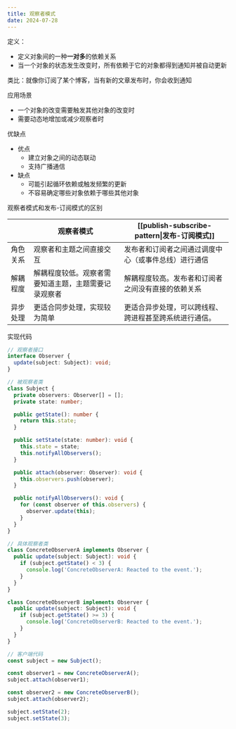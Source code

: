 ```yaml
---
title: 观察者模式
date: 2024-07-28
---
```

定义：

- 定义对象间的一种**一对多**的依赖关系
- 当一个对象的状态发生改变时，所有依赖于它的对象都得到通知并被自动更新

类比：就像你订阅了某个博客，当有新的文章发布时，你会收到通知

应用场景

- 一个对象的改变需要触发其他对象的改变时
- 需要动态地增加或减少观察者时

优缺点

- 优点
    - 建立对象之间的动态联动
    - 支持广播通信
- 缺点
    - 可能引起循环依赖或触发频繁的更新
    - 不容易确定哪些对象依赖于哪些其他对象

观察者模式和发布-订阅模式的区别

|      | 观察者模式                      | [[publish-subscribe-pattern\|发布-订阅模式]] |
| ---- | -------------------------- | -------------------------------------- |
| 角色关系 | 观察者和主题之间直接交互               | 发布者和订阅者之间通过调度中心（或事件总线）进行通信             |
| 解耦程度 | 解耦程度较低。观察者需要知道主题，主题需要记录观察者 | 解耦程度较高。发布者和订阅者之间没有直接的依赖关系              |
| 异步处理 | 更适合同步处理，实现较为简单             | 更适合异步处理，可以跨线程、跨进程甚至跨系统进行通信。            |

实现代码

```ts
// 观察者接口
interface Observer {
  update(subject: Subject): void;
}

// 被观察者类
class Subject {
  private observers: Observer[] = [];
  private state: number;

  public getState(): number {
    return this.state;
  }

  public setState(state: number): void {
    this.state = state;
    this.notifyAllObservers();
  }

  public attach(observer: Observer): void {
    this.observers.push(observer);
  }

  public notifyAllObservers(): void {
    for (const observer of this.observers) {
      observer.update(this);
    }
  }
}

// 具体观察者类
class ConcreteObserverA implements Observer {
  public update(subject: Subject): void {
    if (subject.getState() < 3) {
      console.log('ConcreteObserverA: Reacted to the event.');
    }
  }
}

class ConcreteObserverB implements Observer {
  public update(subject: Subject): void {
    if (subject.getState() >= 3) {
      console.log('ConcreteObserverB: Reacted to the event.');
    }
  }
}

// 客户端代码
const subject = new Subject();

const observer1 = new ConcreteObserverA();
subject.attach(observer1);

const observer2 = new ConcreteObserverB();
subject.attach(observer2);

subject.setState(2);
subject.setState(3);
```
